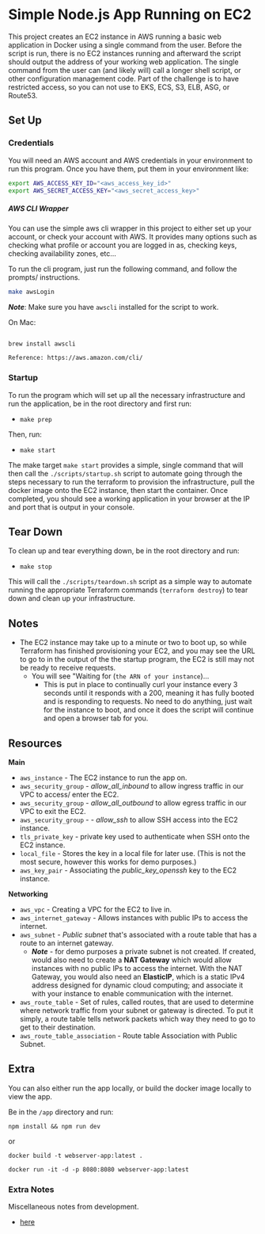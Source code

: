 # Simple Node.js App Running on EC2

This project creates an EC2 instance in AWS running a basic web application in Docker using a single command from the user. Before the script is run, there is no EC2 instances running and afterward the script should output the address of your working web application. The single command from the user can (and likely will) call a longer shell script, or other configuration management code. Part of the challenge is to have restricted access, so you can not use to EKS, ECS, S3, ELB, ASG, or Route53.



## Set Up

### Credentials

You will need an AWS account and AWS credentials in your environment to run this program. Once you have them, put them in your environment like:

```sh
export AWS_ACCESS_KEY_ID="<aws_access_key_id>"
export AWS_SECRET_ACCESS_KEY="<aws_secret_access_key>"
```

##### AWS CLI Wrapper

You can use the simple aws cli wrapper in this project to either set up your account, or check your account with AWS. It provides many options such as checking what profile or account you are logged in as, checking keys, checking availability zones, etc...

To run the cli program, just run the following command, and follow the prompts/ instructions.
```sh
make awsLogin
```

***Note***: Make sure you have `awscli` installed for the script to work.

On Mac:
```

brew install awscli

Reference: https://aws.amazon.com/cli/
```




### Startup

To run the program which will set up all the necessary infrastructure and run the application, be in the root directory and first run:

* `make prep`

Then, run:

* `make start`

The make target `make start` provides a simple, single command that will then call the `./scripts/startup.sh` script to automate going through the steps necessary to run the terraform to provision the infrastructure, pull the docker image onto the EC2 instance, then start the container. Once completed, you should see a working application in your browser at the IP and port that is output in your console.


## Tear Down

To clean up and tear everything down, be in the root directory and run:

* `make stop`

This will call the `./scripts/teardown.sh` script as a simple way to automate running the appropriate Terraform commands (`terraform destroy`) to tear down and clean up your infrastructure.

## Notes

* The EC2 instance may take up to a minute or two to boot up, so while Terraform has finished provisioning your EC2, and you may see the URL to go to in the output of the the startup program, the EC2 is still may not be ready to receive requests.
  * You will see "Waiting for (`the ARN of your instance`)...
    * This is put in place to continually curl your instance every 3 seconds until it responds with a 200, meaning it has fully booted and is responding to requests. No need to do anything, just wait for the instance to boot, and once it does the script will continue and open a browser tab for you.


## Resources

**Main**

* `aws_instance` - The EC2 instance to run the app on.
* `aws_security_group` - *allow_all_inbound* to allow ingress traffic in our VPC to access/ enter the EC2.
* `aws_security_group` - *allow_all_outbound* to allow egress traffic in our VPC to exit the EC2.
* `aws_security_group` - - *allow_ssh* to allow SSH access into the EC2 instance.
* `tls_private_key` - private key used to authenticate when SSH onto the EC2 instance.
* `local_file` - Stores the key in a local file for later use. (This is not the most secure, however this works for demo purposes.)
* `aws_key_pair` - Associating the *public_key_openssh* key to the EC2 instance.

**Networking**

* `aws_vpc` - Creating a VPC for the EC2 to live in.
* `aws_internet_gateway` - Allows instances with public IPs to access the internet.
* `aws_subnet` - *Public subnet* that's associated with a route table that has a route to an internet gateway.
  * ***Note*** - for demo purposes a private subnet is not created. If created, would also need to create a **NAT Gateway** which would allow instances with no public IPs to access the internet. With the NAT Gateway, you would also need an **ElasticIP**, which is a static IPv4 address designed for dynamic cloud computing; and associate it with your instance to enable communication with the internet.
* `aws_route_table` - Set of rules, called routes, that are used to determine where network traffic from your subnet or gateway is directed. To put it simply, a route table tells network packets which way they need to go to get to their destination.
* `aws_route_table_association` - Route table Association with Public Subnet.


## Extra

You can also either run the app locally, or build the docker image locally to view the app.

Be in the `/app` directory and run:

`npm install && npm run dev`

or

`docker build -t webserver-app:latest .`

`docker run -it -d -p 8080:8080 webserver-app:latest`

### Extra Notes

Miscellaneous notes from development.
* [here]()
